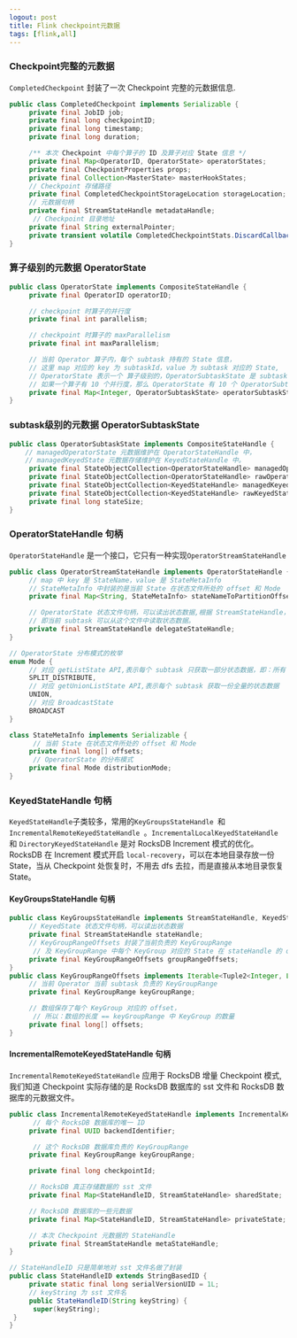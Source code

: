 ```yaml
---
logout: post
title: Flink checkpoint元数据
tags: [flink,all]
---
```


### Checkpoint完整的元数据

`CompletedCheckpoint` 封装了一次 Checkpoint 完整的元数据信息.

```java
public class CompletedCheckpoint implements Serializable {
     private final JobID job;
     private final long checkpointID;
     private final long timestamp;
     private final long duration;

     /** 本次 Checkpoint 中每个算子的 ID 及算子对应 State 信息 */
     private final Map<OperatorID, OperatorState> operatorStates;
     private final CheckpointProperties props;
     private final Collection<MasterState> masterHookStates;
     // Checkpoint 存储路径
     private final CompletedCheckpointStorageLocation storageLocation;
     // 元数据句柄
     private final StreamStateHandle metadataHandle;
      // Checkpoint 目录地址
     private final String externalPointer;
     private transient volatile CompletedCheckpointStats.DiscardCallback discardCallback;
}
```

### 算子级别的元数据 OperatorState

```java
public class OperatorState implements CompositeStateHandle {
     private final OperatorID operatorID;

     // checkpoint 时算子的并行度
     private final int parallelism;

     // checkpoint 时算子的 maxParallelism
     private final int maxParallelism;

     // 当前 Operator 算子内，每个 subtask 持有的 State 信息，
     // 这里 map 对应的 key 为 subtaskId，value 为 subtask 对应的 State,
     // OperatorState 表示一个 算子级别的，OperatorSubtaskState 是 subtask 级别的。
     // 如果一个算子有 10 个并行度，那么 OperatorState 有 10 个 OperatorSubtaskState
     private final Map<Integer, OperatorSubtaskState> operatorSubtaskStates;
}
```

### subtask级别的元数据 OperatorSubtaskState

```java
public class OperatorSubtaskState implements CompositeStateHandle {
    // managedOperatorState 元数据维护在 OperatorStateHandle 中，
    // managedKeyedState 元数据存储维护在 KeyedStateHandle 中。
     private final StateObjectCollection<OperatorStateHandle> managedOperatorState;
     private final StateObjectCollection<OperatorStateHandle> rawOperatorState;
     private final StateObjectCollection<KeyedStateHandle> managedKeyedState;
     private final StateObjectCollection<KeyedStateHandle> rawKeyedState;
     private final long stateSize;
}
```

### **OperatorStateHandle** 句柄

`OperatorStateHandle` 是一个接口，它只有一种实现`OperatorStreamStateHandle`

```java
public class OperatorStreamStateHandle implements OperatorStateHandle {
  	 // map 中 key 是 StateName，value 是 StateMetaInfo
     // StateMetaInfo 中封装的是当前 State 在状态文件所处的 offset 和 Mode
     private final Map<String, StateMetaInfo> stateNameToPartitionOffsets;

     // OperatorState 状态文件句柄，可以读出状态数据,根据 StreamStateHandle，
     // 即当前 subtask 可以从这个文件中读取状态数据。
     private final StreamStateHandle delegateStateHandle;
}

// OperatorState 分布模式的枚举
enum Mode {
     // 对应 getListState API,表示每个 subtask 只获取一部分状态数据，即：所有 subtask 的状态加起来是一份全量的。
     SPLIT_DISTRIBUTE,
     // 对应 getUnionListState API,表示每个 subtask 获取一份全量的状态数据
     UNION,
     // 对应 BroadcastState
     BROADCAST
}

class StateMetaInfo implements Serializable {
      // 当前 State 在状态文件所处的 offset 和 Mode
     private final long[] offsets;
      // OperatorState 的分布模式
     private final Mode distributionMode;
}
```

### **KeyedStateHandle** 句柄

`KeyedStateHandle`子类较多，常用的`KeyGroupsStateHandle `和`IncrementalRemoteKeyedStateHandle `。`IncrementalLocalKeyedStateHandle` 和 `DirectoryKeyedStateHandle` 是对 RocksDB Increment 模式的优化。RocksDB 在 Increment 模式开启 `local-recovery`，可以在本地目录存放一份 State，当从 Checkpoint 处恢复时，不用去 dfs 去拉，而是直接从本地目录恢复 State。

#### KeyGroupsStateHandle 句柄

```java
public class KeyGroupsStateHandle implements StreamStateHandle, KeyedStateHandle {
     // KeyedState 状态文件句柄，可以读出状态数据
     private final StreamStateHandle stateHandle;
     // KeyGroupRangeOffsets 封装了当前负责的 KeyGroupRange
      // 及 KeyGroupRange 中每个 KeyGroup 对应的 State 在 stateHandle 的 offset 位置
     private final KeyGroupRangeOffsets groupRangeOffsets;
}
public class KeyGroupRangeOffsets implements Iterable<Tuple2<Integer, Long>> , Serializable {
     // 当前 Operator 当前 subtask 负责的 KeyGroupRange
     private final KeyGroupRange keyGroupRange;

     // 数组保存了每个 KeyGroup 对应的 offset，
      // 所以：数组的长度 == keyGroupRange 中 KeyGroup 的数量
     private final long[] offsets;
}
```

#### IncrementalRemoteKeyedStateHandle 句柄

`IncrementalRemoteKeyedStateHandle` 应用于 RocksDB 增量 Checkpoint 模式, 我们知道 Checkpoint 实际存储的是 RocksDB 数据库的 sst 文件和 RocksDB 数据库的元数据文件。

```java
public class IncrementalRemoteKeyedStateHandle implements IncrementalKeyedStateHandle {
      // 每个 RocksDB 数据库的唯一 ID
     private final UUID backendIdentifier;

      // 这个 RocksDB 数据库负责的 KeyGroupRange
     private final KeyGroupRange keyGroupRange;

     private final long checkpointId;

     // RocksDB 真正存储数据的 sst 文件
     private final Map<StateHandleID, StreamStateHandle> sharedState;

     // RocksDB 数据库的一些元数据
     private final Map<StateHandleID, StreamStateHandle> privateState;

     // 本次 Checkpoint 元数据的 StateHandle
     private final StreamStateHandle metaStateHandle;
}

// StateHandleID 只是简单地对 sst 文件名做了封装
public class StateHandleID extends StringBasedID {
     private static final long serialVersionUID = 1L;
     // keyString 为 sst 文件名
     public StateHandleID(String keyString) {
      super(keyString);
 }
}
```

